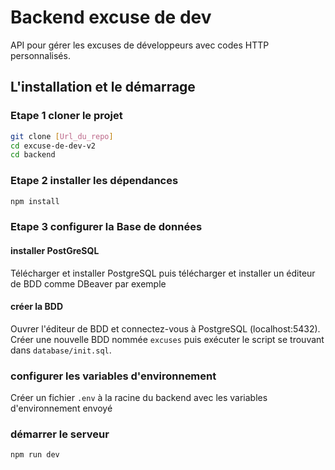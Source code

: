 # Backend excuse de dev

API  pour gérer les excuses de développeurs avec codes HTTP personnalisés.

## L'installation et le démarrage 

### Etape 1 cloner le projet 

```bash
git clone [Url_du_repo]
cd excuse-de-dev-v2
cd backend
```

### Etape 2 installer les dépendances

```bash
npm install
```

### Etape 3 configurer la Base de données

#### installer PostGreSQL

Télécharger et installer PostgreSQL puis télécharger et installer un éditeur de BDD comme DBeaver par exemple

#### créer la BDD

Ouvrer l'éditeur de BDD et connectez-vous à PostgreSQL (localhost:5432).
Créer une nouvelle BDD nommée `excuses` puis exécuter le script se trouvant dans 
`database/init.sql`.

### configurer les variables d'environnement

Créer un fichier `.env` à la racine du backend avec les variables d'environnement envoyé


### démarrer le serveur
```bash
npm run dev
```
